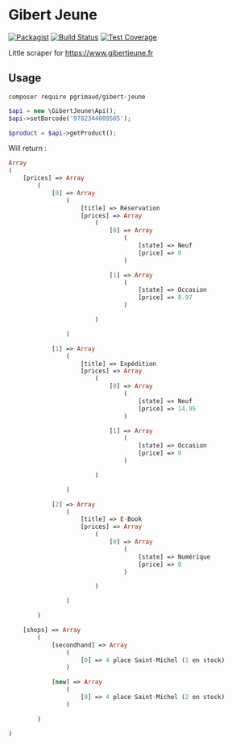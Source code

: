 # Gibert Jeune

[![Packagist](https://img.shields.io/badge/packagist-install-brightgreen.svg)](https://packagist.org/packages/pgrimaud/gibert-jeune)
[![Build Status](https://travis-ci.org/pgrimaud/gibert-jeune.svg?branch=master)](https://travis-ci.org/pgrimaud/gibert-jeune)
[![Test Coverage](https://codeclimate.com/github/pgrimaud/gibert-jeune/badges/coverage.svg)](https://codeclimate.com/github/pgrimaud/gibert-jeune/coverage)

Little scraper for https://www.gibertjeune.fr

## Usage

```
composer require pgrimaud/gibert-jeune
```

```php
$api = new \GibertJeune\Api();
$api->setBarcode('9782344009505');

$product = $api->getProduct();
```

Will return : 
```php
Array
(
    [prices] => Array
        (
            [0] => Array
                (
                    [title] => Réservation
                    [prices] => Array
                        (
                            [0] => Array
                                (
                                    [state] => Neuf
                                    [price] => 0
                                )

                            [1] => Array
                                (
                                    [state] => Occasion
                                    [price] => 8.97
                                )

                        )

                )

            [1] => Array
                (
                    [title] => Expédition
                    [prices] => Array
                        (
                            [0] => Array
                                (
                                    [state] => Neuf
                                    [price] => 14.95
                                )

                            [1] => Array
                                (
                                    [state] => Occasion
                                    [price] => 0
                                )

                        )

                )

            [2] => Array
                (
                    [title] => E-Book
                    [prices] => Array
                        (
                            [0] => Array
                                (
                                    [state] => Numérique
                                    [price] => 0
                                )

                        )

                )

        )

    [shops] => Array
        (
            [secondhand] => Array
                (
                    [0] => 4 place Saint-Michel (1 en stock)
                )

            [new] => Array
                (
                    [0] => 4 place Saint-Michel (2 en stock)
                )

        )

)

```
